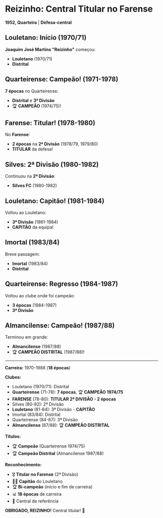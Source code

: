 # Reizinho: Central Titular no Farense

**1952, Quarteira** | **Defesa-central**

## Louletano: Início (1970/71)

**Joaquim José Martins "Reizinho"** começou:
- **Louletano** (1970/71)
- **Distrital**

## Quarteirense: Campeão! (1971-1978)

**7 épocas** no Quarteirense:
- **Distrital** e **3ª Divisão**
- 🏆 **CAMPEÃO** (1974/75)!

## Farense: Titular! (1978-1980)

No **Farense**:
- **2 épocas** na **2ª Divisão** (1978/79, 1979/80)
- **TITULAR** da defesa!

## Silves: 2ª Divisão (1980-1982)

Continuou na **2ª Divisão**:
- **Silves FC** (1980-1982)

## Louletano: Capitão! (1981-1984)

Voltou ao Louletano:
- **3ª Divisão** (1981-1984)
- **CAPITÃO** da equipa!

## Imortal (1983/84)

Breve passagem:
- **Imortal** (1983/84)
- **Distrital**

## Quarteirense: Regresso (1984-1987)

Voltou ao clube onde foi campeão:
- **3 épocas** (1984-1987)
- **3ª Divisão**

## Almancilense: Campeão! (1987/88)

Terminou em grande:
- **Almancilense** (1987/88)
- 🏆 **CAMPEÃO DISTRITAL** (1987/88)!

---

**Carreira:** 1970-1988 (**18 épocas**)

**Clubes:**
- Louletano (1970/71): Distrital
- **Quarteirense** (71-78): **7 épocas**, 🏆 **CAMPEÃO 1974/75**
- **FARENSE** (78-80): **TITULAR 2ª DIVISÃO - 2 épocas**
- Silves (80-82): 2ª Divisão
- **Louletano** (81-84): 3ª Divisão - **CAPITÃO**
- Imortal (83/84): Distrital
- Quarteirense (84-87): 3ª Divisão
- **Almancilense** (87/88): 🏆 **CAMPEÃO DISTRITAL**

**Títulos:**
- 🏆 **Campeão** (Quarteirense 1974/75)
- 🏆 **Campeão Distrital** (Almancilense 1987/88)

**Reconhecimento:**
- 🎖️ **Titular no Farense** (2ª Divisão)
- 👨‍✈️ **Capitão** do Louletano
- 🏆 **Bi-campeão** (início e fim de carreira)
- 📊 **18 épocas** de carreira
- 💪 Central de referência

**OBRIGADO, REIZINHO!** Central titular! 🦁
